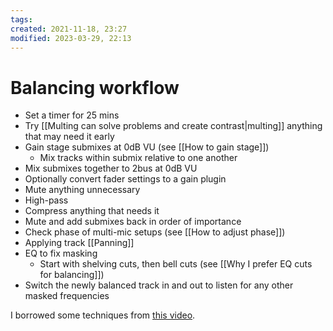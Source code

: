 ```yaml
---
tags:
created: 2021-11-18, 23:27
modified: 2023-03-29, 22:13
---
```


# Balancing workflow
- Set a timer for 25 mins
- Try [[Multing can solve problems and create contrast|multing]] anything that may need it early
- Gain stage submixes at 0dB VU (see [[How to gain stage]])
	- Mix tracks within submix relative to one another
- Mix submixes together to 2bus at 0dB VU
- Optionally convert fader settings to a gain plugin
- Mute anything unnecessary
- High-pass
- Compress anything that needs it
- Mute and add submixes back in order of importance
- Check phase of multi-mic setups (see [[How to adjust phase]])
- Applying track [[Panning]]
- EQ to fix masking
	- Start with shelving cuts, then bell cuts (see [[Why I prefer EQ cuts for balancing]])
- Switch the newly balanced track in and out to listen for any other masked frequencies

I borrowed some techniques from [this video](https://www.youtube.com/watch?v=UFts78Cxy7g).